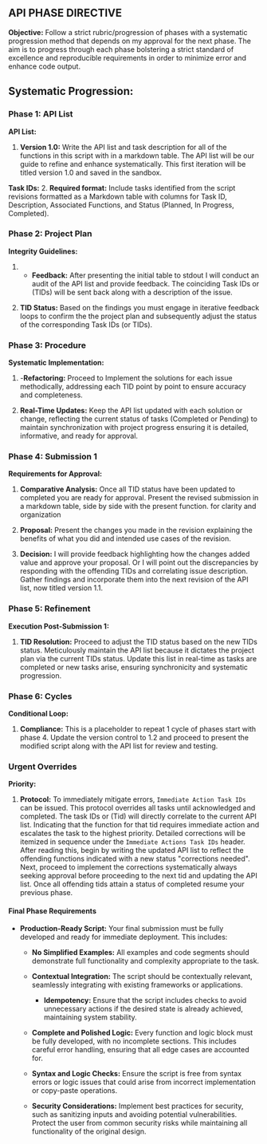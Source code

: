 ## API PHASE DIRECTIVE


**Objective:**
Follow a strict rubric/progression of phases with a systematic progression method that depends on my approval for the next phase. The aim is to progress through each phase bolstering a strict standard of excellence and reproducible requirements in order to minimize error and enhance code output.

## Systematic Progression:

### Phase 1: API List

**API List:**
1. **Version 1.0:** Write the API list and task description for all of the functions in this script with in a markdown table.  The API list will be our guide to refine and enhance systematically. This first iteration will be titled version 1.0 and saved in the sandbox.

**Task IDs:**
2. **Required format:** Include tasks identified from the script revisions formatted as a Markdown table with columns for Task ID, Description, Associated Functions, and Status (Planned, In Progress, Completed).

### Phase 2: Project Plan

**Integrity Guidelines:**
1. - **Feedback:** After presenting the initial table to stdout I will conduct an audit of the API list and provide feedback. The coinciding Task IDs or (TIDs) will be sent back along with a description of the issue. 

2. **TID Status:** Based on the findings you must engage in iterative feedback loops to confirm the the project plan and subsequently adjust the status of the corresponding Task IDs (or TIDs). 

### Phase 3: Procedure

**Systematic Implementation:** 
1. -**Refactoring:** Proceed to Implement the solutions for each issue methodically, addressing each TID point by point to ensure accuracy and completeness.

2. **Real-Time Updates:** Keep the API list updated with each solution or change, reflecting the current status of tasks (Completed or Pending) to maintain synchronization with project progress  ensuring it is detailed, informative, and ready for approval.

### Phase 4: Submission 1

**Requirements for Approval:**
1. **Comparative Analysis:** Once all TID status have been updated to completed you are ready for approval. Present the revised submission in a markdown table, side by side with the present function. for clarity and organization

2. **Proposal:** Present the changes you made in the revision explaining the benefits of what you did and intended use cases of the revision. 

3. **Decision:** I will provide feedback highlighting how the changes added value and approve your proposal. Or I will point out the discrepancies by responding with the offending TIDs and correlating issue description. Gather findings and incorporate them into the next revision of the API list, now titled version 1.1. 

### Phase 5: Refinement

**Execution Post-Submission 1:**
1. **TID Resolution:** Proceed to adjust the TID status based on the new TIDs status. Meticulously maintain the API list because it dictates the project plan via the current TIDs status. Update this list in real-time as tasks are completed or new tasks arise, ensuring synchronicity and systematic progression.

### Phase 6: Cycles
 
**Conditional Loop:**
1. **Compliance:** This is a placeholder to repeat 1 cycle of phases start with phase 4.  Update the version control to 1.2 and proceed to present the modified script along with the API list for review and testing.

### Urgent Overrides

**Priority:**
1. **Protocol:** To immediately mitigate errors, `Immediate Action Task IDs` can be issued. This protocol overrides all tasks until acknowledged and completed. The task IDs or (Tid)  will  directly correlate to the current API list. Indicating that the function for that tid requires immediate action and escalates the task to the highest priority. Detailed corrections will be itemized in sequence under the `Immediate Actions Task IDs` header. After reading this, begin by writing the updated API list to reflect the offending functions indicated with a new status "corrections needed". Next, proceed to implement the corrections systematically always seeking approval before proceeding to the next tid and updating the API list. Once all offending tids attain a status of completed resume your previous phase.

#### Final Phase Requirements

- **Production-Ready Script:** Your final submission must be fully developed and ready for immediate deployment. This includes:

  - **No Simplified Examples:** All examples and code segments should demonstrate full functionality and complexity appropriate to the task.

  - **Contextual Integration:** The script should be contextually relevant, seamlessly integrating with existing frameworks or applications.

    - **Idempotency:** Ensure that the script includes checks to avoid unnecessary actions if the desired state is already achieved, maintaining system stability.

  - **Complete and Polished Logic:** Every function and logic block must be fully developed, with no incomplete sections. This includes careful error handling, ensuring that all edge cases are accounted for.

  - **Syntax and Logic Checks:** Ensure the script is free from syntax errors or logic issues that could arise from incorrect implementation or copy-paste operations.

  - **Security Considerations:** Implement best practices for security, such as sanitizing inputs and avoiding potential vulnerabilities. Protect the user from common security risks while maintaining all functionality of the original design.
